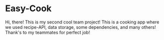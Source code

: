 # Easy-Cook
Hi, there! This is my second cool team project! This is a cooking app where we used recipe-API, data storage, some dependencies, and many others! Thank's to my teammates for perfect job!
